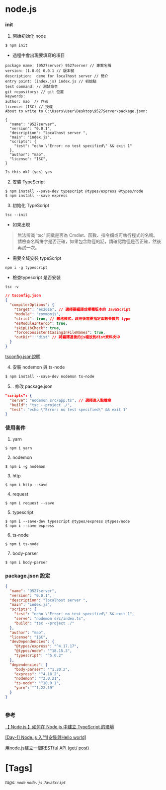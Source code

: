 node.js
===

### init 

1. 開始初始化 node
```shell
$ npm init 
```
- 過程中會出現要填寫的項目

```shell
package name: (9527server) 9527server // 專案名稱
version: (1.0.0) 0.0.1 // 版本號
description:  demo for localhost server // 簡介
entry point: (index.js) index.js // 初始點 
test command: // 測試命令
git repository: // git 位置
keywords:
author: mao  // 作者
license: (ISC) // 授權
About to write to C:\Users\User\Desktop\9527Server\package.json:

{
  "name": "9527server",
  "version": "0.0.1",
  "description": "localhost server ",
  "main": "index.js",
  "scripts": {
    "test": "echo \"Error: no test specified\" && exit 1"
  },
  "author": "mao",
  "license": "ISC",
}

Is this ok? (yes) yes
```

2. 安裝 TypeScript

```shell
$ npm install --save-dev typescript @types/express @types/node
$ npm install --save express
```

3. 初始化 TypeScript

```
tsc --init
```

- 如果出現
> 無法辨識 'tsc' 詞彙是否為 Cmdlet、函數、指令檔或可執行程式的名稱。請檢查名稱拼字是否正確，如果包含路徑的話，請確認路徑是否正確，然後再試一次。

- 需要全域安裝 typeScript

```shell
npm i -g typescript 
```

- 檢查typescript 是否安裝
```
tsc -v
```


```json
// tsconfig.json
{
  "compilerOptions": {
    "target": "es2016", // 選擇要編譯成哪種版本的 JavaScript
    "module": "commonjs",
    "strict": true, // 嚴格模式，啟用後需要指定函數參數的 type
    "esModuleInterop": true,
    "skipLibCheck": true,
    "forceConsistentCasingInFileNames": true,
    "outDir": "dist" // 將編譯過後的js檔放到dist資料夾中
  }
}
```

[tsconfig.json說明](https://www.typescriptlang.org/tsconfig#exclude)

4. 安裝 nodemon 與 ts-node
```shell
$ npm install --save-dev nodemon ts-node
```

5. . 修改 package.json

```json
"scripts": {
  "serve": "nodemon src/app.ts", // 選擇進入點檔案
  "build": "tsc --project ./",
  "test": "echo \"Error: no test specified\" && exit 1"
}
```

### 使用套件

1. yarn 
```shell
$ npm i yarn 
```
2. nodemon 
```shell
$ npm i -g nodemon
```
3. http
```shell
$ npm i http --save
```
4. request
```shell
$ npm i request --save
```
5. typescript
```shell
$ npm i --save-dev typescript @types/express @types/node
$ npm i --save express
```
6. ts-node
```shell
$ npm i ts-node
```
7. body-parser
```shell
$ npm i body-parser
```



### package.json 設定

```json
{
  "name": "9527server",
  "version": "0.0.1",
  "description": "localhost server ",
  "main": "index.js",
  "scripts": {
    "test": "echo \"Error: no test specified\" && exit 1",
    "serve": "nodemon src/index.ts",
    "build": "tsc --project ./"
  },
  "author": "mao",
  "license": "ISC",
  "devDependencies": {
    "@types/express": "^4.17.17",
    "@types/node": "^18.15.3",
    "typescript": "^5.0.2"
  },
  "dependencies": {
    "body-parser": "^1.20.2",
    "express": "^4.18.2",
    "nodemon": "^2.0.21",
    "ts-node": "^10.9.1",
    "yarn": "^1.22.19"
  }
}



```

### 參考
[【 Node.js 】如何在 Node.js 中建立 TypeScript 的環境](https://jimmyswebnote.com/create-nodejs-project-with-typescript/)

[[Day-1] Node.js 入門[安裝與Hello world]](https://ithelp.ithome.com.tw/articles/10233446)

[用node.js建立一個RESTful API (get/ post)](https://ch543ch543.medium.com/%E7%94%A8node-js%E5%BB%BA%E7%AB%8B%E4%B8%80%E5%80%8Brestful-api-get-post-663e8f80e3fe)


[Tags]
==

###### tags:  `node` `node.js` `JavaScript`
